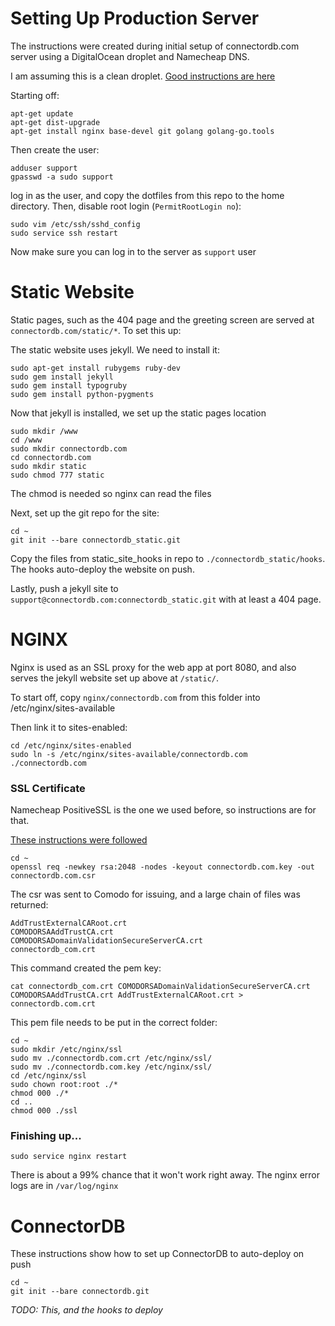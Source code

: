Setting Up Production Server
==============================

The instructions were created during initial setup of connectordb.com server using a DigitalOcean droplet
and Namecheap DNS.

I am assuming this is a clean droplet. [Good instructions are here](https://www.digitalocean.com/community/tutorials/initial-server-setup-with-ubuntu-14-04)

Starting off:
```
apt-get update
apt-get dist-upgrade
apt-get install nginx base-devel git golang golang-go.tools
```

Then create the user:
```
adduser support
gpasswd -a sudo support
```

log in as the user, and copy the dotfiles from this repo to the home directory.
Then, disable root login (`PermitRootLogin no`):
```
sudo vim /etc/ssh/sshd_config
sudo service ssh restart
```

Now make sure you can log in to the server as `support` user

# Static Website

Static pages, such as the 404 page and the greeting screen are served at `connectordb.com/static/*`.
To set this up:

The static website uses jekyll. We need to install it:
```
sudo apt-get install rubygems ruby-dev
sudo gem install jekyll
sudo gem install typogruby
sudo gem install python-pygments
```

Now that jekyll is installed, we set up the static pages location

```
sudo mkdir /www
cd /www
sudo mkdir connectordb.com
cd connectordb.com
sudo mkdir static
sudo chmod 777 static
```

The chmod is needed so nginx can read the files

Next, set up the git repo for the site:

```
cd ~
git init --bare connectordb_static.git

```

Copy the files from static_site_hooks in repo to `./connectordb_static/hooks`. The hooks auto-deploy the website on push.

Lastly, push a jekyll site to `support@connectordb.com:connectordb_static.git` with at least a 404 page.

# NGINX

Nginx is used as an SSL proxy for the web app at port 8080, and also serves the jekyll website set up above at `/static/`.

To start off, copy `nginx/connectordb.com` from this folder into /etc/nginx/sites-available

Then link it to sites-enabled:
```
cd /etc/nginx/sites-enabled
sudo ln -s /etc/nginx/sites-available/connectordb.com ./connectordb.com
```


### SSL Certificate

Namecheap PositiveSSL is the one we used before, so instructions are for that.

[These instructions were followed](https://www.digitalocean.com/community/tutorials/how-to-install-an-ssl-certificate-from-a-commercial-certificate-authority)

```
cd ~
openssl req -newkey rsa:2048 -nodes -keyout connectordb.com.key -out connectordb.com.csr
```

The csr was sent to Comodo for issuing, and a large chain of files was returned:

```
AddTrustExternalCARoot.crt
COMODORSAAddTrustCA.crt
COMODORSADomainValidationSecureServerCA.crt
connectordb_com.crt
```

This command created the pem key:

```
cat connectordb_com.crt COMODORSADomainValidationSecureServerCA.crt COMODORSAAddTrustCA.crt AddTrustExternalCARoot.crt > connectordb.com.crt
```

This pem file needs to be put in the correct folder:

```
cd ~
sudo mkdir /etc/nginx/ssl
sudo mv ./connectordb.com.crt /etc/nginx/ssl/
sudo mv ./connectordb.com.key /etc/nginx/ssl/
cd /etc/nginx/ssl
sudo chown root:root ./*
chmod 000 ./*
cd ..
chmod 000 ./ssl
```




### Finishing up...
```
sudo service nginx restart
```

There is about a 99% chance that it won't work right away. The nginx error logs are in `/var/log/nginx`


# ConnectorDB

These instructions show how to set up ConnectorDB to auto-deploy on push

```
cd ~
git init --bare connectordb.git
```

*TODO: This, and the hooks to deploy*
